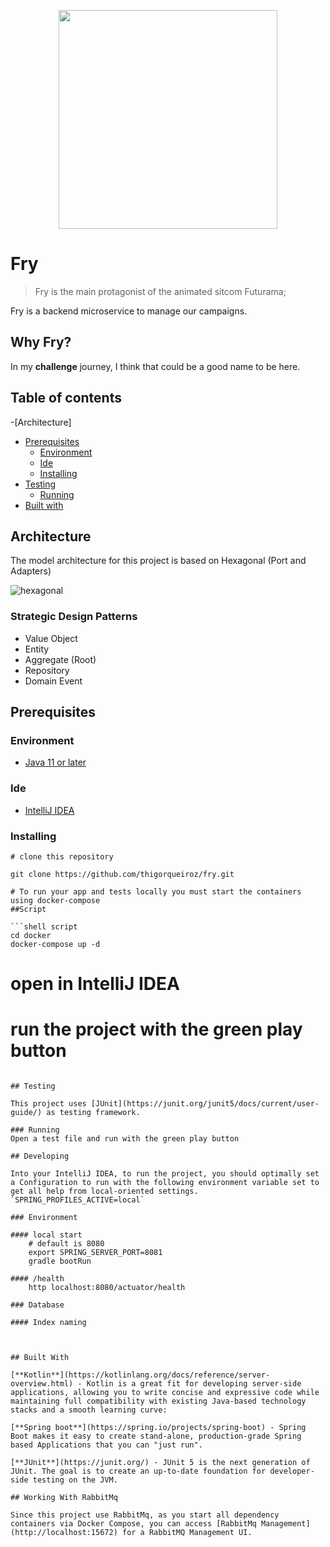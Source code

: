 <p align="center">
  <img src="https://media1.tenor.com/images/28f49f4fcfbe4631ec685cccb88d3a99/tenor.gif?itemid=4691459" height="350" />
</p>


# Fry

> Fry is the main protagonist of the animated sitcom Futurama;

Fry is a backend microservice to manage our campaigns. 

## Why Fry?

In my **challenge** journey, I think that could be a good name to be here.

## Table of contents
-[Architecture]
- [Prerequisites](#Prerequisites)
  - [Environment](#Environment)
  - [Ide](#Ide)
  - [Installing](#Installing)
- [Testing](#Testing)
  - [Running](#Running)
- [Built with](#Built-with)

## Architecture
The model architecture for this project is based on Hexagonal (Port and Adapters)

![hexagonal](https://paulovich.net/img/hexagonal-1.png)

### Strategic Design Patterns
* Value Object
* Entity
* Aggregate (Root)
* Repository
* Domain Event

## Prerequisites

### Environment

- [Java 11 or later](https://www.oracle.com/java/technologies/javase-jdk11-downloads.html)


### Ide

- [IntelliJ IDEA](https://www.jetbrains.com/idea/download/#section=linux)

### Installing

```
# clone this repository

git clone https://github.com/thigorqueiroz/fry.git

# To run your app and tests locally you must start the containers using docker-compose
##Script

```shell script
cd docker
docker-compose up -d
```

# open in IntelliJ IDEA

# run the project with the green play button

```

## Testing

This project uses [JUnit](https://junit.org/junit5/docs/current/user-guide/) as testing framework.

### Running
Open a test file and run with the green play button

## Developing

Into your IntelliJ IDEA, to run the project, you should optimally set a Configuration to run with the following environment variable set to get all help from local-oriented settings.
`SPRING_PROFILES_ACTIVE=local`

### Environment

#### local start 
    # default is 8080
    export SPRING_SERVER_PORT=8081 
	gradle bootRun
  
#### /health
	http localhost:8080/actuator/health

### Database

#### Index naming



## Built With

[**Kotlin**](https://kotlinlang.org/docs/reference/server-overview.html) - Kotlin is a great fit for developing server-side applications, allowing you to write concise and expressive code while maintaining full compatibility with existing Java-based technology stacks and a smooth learning curve:

[**Spring boot**](https://spring.io/projects/spring-boot) - Spring Boot makes it easy to create stand-alone, production-grade Spring based Applications that you can "just run".

[**JUnit**](https://junit.org/) - JUnit 5 is the next generation of JUnit. The goal is to create an up-to-date foundation for developer-side testing on the JVM.

## Working With RabbitMq

Since this project use RabbitMq, as you start all dependency containers via Docker Compose, you can access [RabbitMq Management](http://localhost:15672) for a RabbitMQ Management UI.
